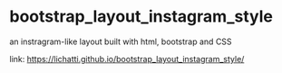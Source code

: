 # bootstrap_layout_instagram_style
an instragram-like layout built with html, bootstrap and CSS

link: https://lichatti.github.io/bootstrap_layout_instagram_style/
